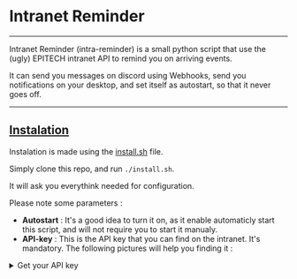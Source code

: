 # Intranet Reminder

---

Intranet Reminder (intra-reminder) is a small python script that use the (ugly) EPITECH intranet API to remind you on arriving events.

It can send you messages on discord using Webhooks, send you notifications on your desktop, and set itself as autostart, so that it never goes off.

---

## <u>Instalation</u>

Instalation is made using the [install.sh](null) file.

Simply clone this repo, and run `./install.sh`.

It will ask you everythink needed for configuration.

Please note some parameters :

- **Autostart** : It's a good idea to turn it on, as it enable automaticly start this script, and will not require you to start it manualy.
- **API-key** : This is the API key that you can find on the intranet. It's mandatory. The following pictures will help you finding it :

<details><summary>Get your API key</summary>

Go to the [EPITECH intranet](https://intra.epitech.eu/)

![Go to the intranet](images/1.png)

Login, and open up the dev section (f12 for Firefox, for chrome IDK, because Firefox > chrome).

![Dev section](images/2.png)

Go get your token on the cookies section (Storage>Cookies on Firefox)

![Cookie section of the browser](images/3.png)

Get the value of that cookie. It is your API token.

</details>


